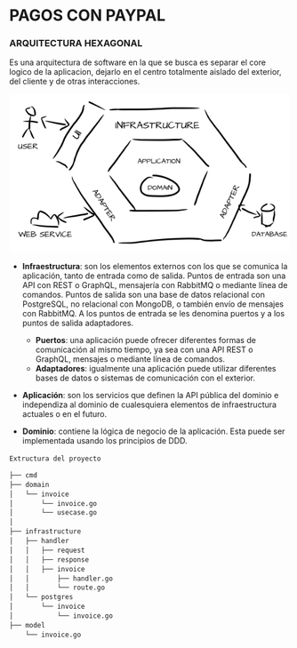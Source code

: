 # PAGOS CON PAYPAL

### ARQUITECTURA HEXAGONAL

Es una arquitectura de software en la que se busca es separar el core 
logico de la aplicacion, dejarlo en el centro totalmente aislado del exterior,
del cliente y de otras interacciones.

![](.img/hexagonal.png)

- **Infraestructura**: son los elementos externos con los que se comunica la aplicación, tanto de entrada como de salida.
    Puntos de entrada son una API con REST o GraphQL, mensajería con RabbitMQ o mediante línea de comandos.
    Puntos de salida son una base de datos relacional con PostgreSQL, no relacional con MongoDB, o también envío de mensajes con RabbitMQ. A los puntos de entrada se les denomina puertos y a los puntos de salida adaptadores.
  
  - **Puertos**: una aplicación puede ofrecer diferentes formas de comunicación al mismo tiempo, ya sea con una API REST o GraphQL, mensajes o mediante línea de comandos.
  - **Adaptadores**: igualmente una aplicación puede utilizar diferentes bases de datos o sistemas de comunicación con el exterior.
- **Aplicación**: son los servicios que definen la API pública del dominio e independiza al dominio de cualesquiera 
              elementos de infraestructura actuales o en el futuro.
- **Dominio**: contiene la lógica de negocio de la aplicación. Esta puede ser implementada usando los principios de DDD.


`Extructura del proyecto`

```bash
├── cmd
├── domain
│   └── invoice
│       └── invoice.go
│       └── usecase.go
│
├── infrastructure
│   ├── handler
│   │   ├── request
│   │   ├── response
│   │   ├── invoice
│   │       ├── handler.go
│   │       └── route.go
│   └── postgres
│       └── invoice
│           └── invoice.go
├── model
    └── invoice.go
```
